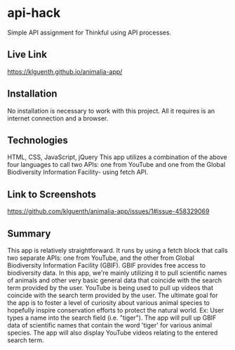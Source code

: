 # api-hack
Simple API assignment for Thinkful using API processes.

## Live Link
https://klguenth.github.io/animalia-app/

## Installation
No installation is necessary to work with this project. All it requires is an internet connection and a browser.

## Technologies
HTML, CSS, JavaScript, jQuery
This app utilizes a combination of the above four languages to call two APIs: one from YouTube and one from the Global Biodiversity Information Facility- using fetch API.

## Link to Screenshots
https://github.com/klguenth/animalia-app/issues/1#issue-458329069

## Summary
This app is relatively straightforward. It runs by using a fetch block that calls two separate APIs: one from YouTube, and the other from Global Biodiversity Information Facility (GBIF). GBIF provides free access to biodiversity data. In this app, we're mainly utilizing it to pull scientific names of animals and other very basic general data that coincide with the search term provided by the user. YouTube is being used to pull up videos that coincide with the search term provided by the user. The ultimate goal for the app is to foster a level of curiosity about various animal species to hopefully inspire conservation efforts to protect the natural world.
Ex: User types a name into the search field (i.e. "tiger"). The app will pull up GBIF data of scientific names that contain the word 'tiger' for various animal species. The app will also display YouTube videos relating to the entered search term.
